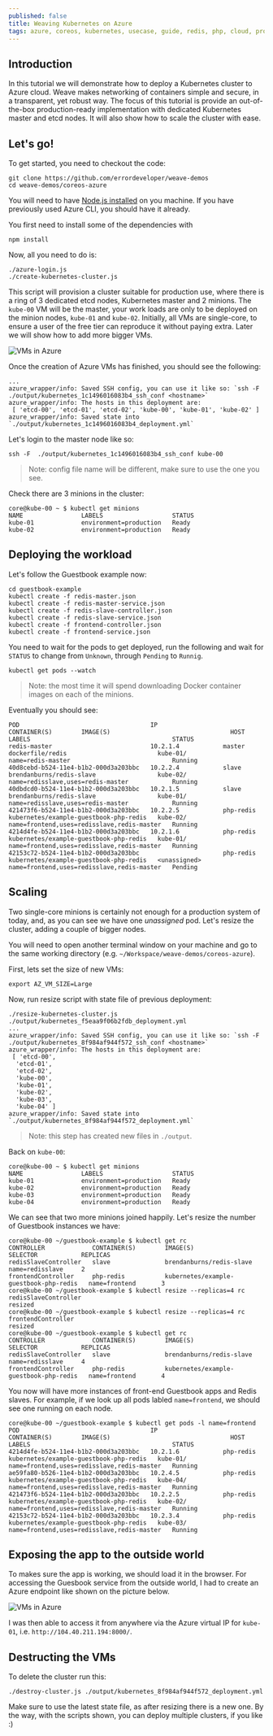 ```yaml
---
published: false
title: Weaving Kubernetes on Azure
tags: azure, coreos, kubernetes, usecase, guide, redis, php, cloud, provisioning
---
```


## Introduction

In this tutorial we will demonstrate how to deploy a Kubernetes cluster to Azure cloud. Weave makes networking of containers simple and secure, in a transparent, yet robust way. The focus of this tutorial is provide an out-of-the-box production-ready implementation with dedicated Kubernetes master and etcd nodes. It will also show how to scale the cluster with ease.

## Let's go!
To get started, you need to checkout the code:

```
git clone https://github.com/errordeveloper/weave-demos
cd weave-demos/coreos-azure
```

You will need to have [Node.js installed](http://nodejs.org/download/) on you machine. If you have previously used Azure CLI, you should have it already.

You first need to install some of the dependencies with

```
npm install
```

Now, all you need to do is:

```
./azure-login.js
./create-kubernetes-cluster.js
```

This script will provision a cluster suitable for production use, where there is a ring of 3 dedicated etcd nodes, Kubernetes master and 2 minions. The `kube-00` VM will be the master, your work loads are only to be deployed on the minion nodes, `kube-01` and `kube-02`. Initially, all VMs are single-core, to ensure a user of the free tier can reproduce it without paying extra. Later we will show how to add more bigger VMs.

![VMs in Azure](https://www.dropbox.com/s/logk4mot2gnlxgn/Screenshot%202015-02-15%2015.54.45.png?dl=1)

Once the creation of Azure VMs has finished, you should see the following:

```
...
azure_wrapper/info: Saved SSH config, you can use it like so: `ssh -F  ./output/kubernetes_1c1496016083b4_ssh_conf <hostname>`
azure_wrapper/info: The hosts in this deployment are:
 [ 'etcd-00', 'etcd-01', 'etcd-02', 'kube-00', 'kube-01', 'kube-02' ]
azure_wrapper/info: Saved state into `./output/kubernetes_1c1496016083b4_deployment.yml`
```

Let's login to the master node like so:
```
ssh -F  ./output/kubernetes_1c1496016083b4_ssh_conf kube-00
```
> Note: config file name will be different, make sure to use the one you see.

Check there are 3 minions in the cluster:
```
core@kube-00 ~ $ kubectl get minions
NAME                LABELS                   STATUS
kube-01             environment=production   Ready
kube-02             environment=production   Ready
```

## Deploying the workload

Let's follow the Guestbook example now:
```
cd guestbook-example
kubectl create -f redis-master.json
kubectl create -f redis-master-service.json
kubectl create -f redis-slave-controller.json
kubectl create -f redis-slave-service.json
kubectl create -f frontend-controller.json
kubectl create -f frontend-service.json
```

You need to wait for the pods to get deployed, run the following and wait for `STATUS` to change from `Unknown`, through `Pending` to `Runnig`. 
```
kubectl get pods --watch
```
> Note: the most time it will spend downloading Docker container images on each of the minions.

Eventually you should see:
```
POD                                    IP                  CONTAINER(S)        IMAGE(S)                                 HOST                LABELS                                       STATUS
redis-master                           10.2.1.4            master              dockerfile/redis                         kube-01/            name=redis-master                            Running
40d8cebd-b524-11e4-b1b2-000d3a203bbc   10.2.2.4            slave               brendanburns/redis-slave                 kube-02/            name=redisslave,uses=redis-master            Running
40dbdcd0-b524-11e4-b1b2-000d3a203bbc   10.2.1.5            slave               brendanburns/redis-slave                 kube-01/            name=redisslave,uses=redis-master            Running
421473f6-b524-11e4-b1b2-000d3a203bbc   10.2.2.5            php-redis           kubernetes/example-guestbook-php-redis   kube-02/            name=frontend,uses=redisslave,redis-master   Running
4214d4fe-b524-11e4-b1b2-000d3a203bbc   10.2.1.6            php-redis           kubernetes/example-guestbook-php-redis   kube-01/            name=frontend,uses=redisslave,redis-master   Running
42153c72-b524-11e4-b1b2-000d3a203bbc                       php-redis           kubernetes/example-guestbook-php-redis   <unassigned>        name=frontend,uses=redisslave,redis-master   Pending
```

## Scaling

Two single-core minions is certainly not enough for a production system of today, and, as you can see we have one _unassigned_ pod. Let's resize the cluster, adding a couple of bigger nodes.

You will need to open another terminal window on your machine and go to the same working directory (e.g. `~/Workspace/weave-demos/coreos-azure`).

First, lets set the size of new VMs:
```
export AZ_VM_SIZE=Large
```
Now, run resize script with state file of previous deployment:
```
./resize-kubernetes-cluster.js ./output/kubernetes_f5eaa9f06b2fdb_deployment.yml
...
azure_wrapper/info: Saved SSH config, you can use it like so: `ssh -F  ./output/kubernetes_8f984af944f572_ssh_conf <hostname>`
azure_wrapper/info: The hosts in this deployment are:
 [ 'etcd-00',
  'etcd-01',
  'etcd-02',
  'kube-00',
  'kube-01',
  'kube-02',
  'kube-03',
  'kube-04' ]
azure_wrapper/info: Saved state into `./output/kubernetes_8f984af944f572_deployment.yml`
```
> Note: this step has created new files in `./output`.

Back on `kube-00`:
```
core@kube-00 ~ $ kubectl get minions
NAME                LABELS                   STATUS
kube-01             environment=production   Ready
kube-02             environment=production   Ready
kube-03             environment=production   Ready
kube-04             environment=production   Ready
```

We can see that two more minions joined happily. Let's resize the number of Guestbook instances we have:

```
core@kube-00 ~/guestbook-example $ kubectl get rc
CONTROLLER             CONTAINER(S)        IMAGE(S)                                 SELECTOR            REPLICAS
redisSlaveController   slave               brendanburns/redis-slave                 name=redisslave     2
frontendController     php-redis           kubernetes/example-guestbook-php-redis   name=frontend       3
core@kube-00 ~/guestbook-example $ kubectl resize --replicas=4 rc redisSlaveController
resized
core@kube-00 ~/guestbook-example $ kubectl resize --replicas=4 rc frontendController
resized
core@kube-00 ~/guestbook-example $ kubectl get rc
CONTROLLER             CONTAINER(S)        IMAGE(S)                                 SELECTOR            REPLICAS
redisSlaveController   slave               brendanburns/redis-slave                 name=redisslave     4
frontendController     php-redis           kubernetes/example-guestbook-php-redis   name=frontend       4
```

You now will have more instances of front-end Guestbook apps and Redis slaves. For example, if we look up all pods labled `name=frontend`, we should see one running on each node.

```
core@kube-00 ~/guestbook-example $ kubectl get pods -l name=frontend
POD                                    IP                  CONTAINER(S)        IMAGE(S)                                 HOST                LABELS                                       STATUS
4214d4fe-b524-11e4-b1b2-000d3a203bbc   10.2.1.6            php-redis           kubernetes/example-guestbook-php-redis   kube-01/            name=frontend,uses=redisslave,redis-master   Running
ae59fa80-b526-11e4-b1b2-000d3a203bbc   10.2.4.5            php-redis           kubernetes/example-guestbook-php-redis   kube-04/            name=frontend,uses=redisslave,redis-master   Running
421473f6-b524-11e4-b1b2-000d3a203bbc   10.2.2.5            php-redis           kubernetes/example-guestbook-php-redis   kube-02/            name=frontend,uses=redisslave,redis-master   Running
42153c72-b524-11e4-b1b2-000d3a203bbc   10.2.3.4            php-redis           kubernetes/example-guestbook-php-redis   kube-03/            name=frontend,uses=redisslave,redis-master   Running
```

## Exposing the app to the outside world

To makes sure the app is working, we should load it in the browser. For accessing the Guesbook service from the outside world, I had to create an Azure endpoint like shown on the picture below.

![VMs in Azure](https://www.dropbox.com/s/a7gglyamb9pltqn/Screenshot%202015-02-15%2016.02.32.png?dl=1)

I was then able to access it from anywhere via the Azure virtual IP for `kube-01`, i.e. `http://104.40.211.194:8000/`.

## Destructing the VMs

To delete the cluster run this:
```
./destroy-cluster.js ./output/kubernetes_8f984af944f572_deployment.yml 
```

Make sure to use the latest state file, as after resizing there is a new one. By the way, with the scripts shown, you can deploy multiple clusters, if you like :)

